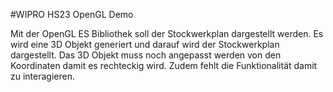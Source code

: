#WIPRO HS23 OpenGL Demo

Mit der OpenGL ES Bibliothek soll der Stockwerkplan dargestellt werden.
Es wird eine 3D Objekt generiert und darauf wird der Stockwerkplan dargestellt. 
Das 3D Objekt muss noch angepasst werden von den Koordinaten damit es rechteckig wird.
Zudem fehlt die Funktionalität damit zu interagieren. 